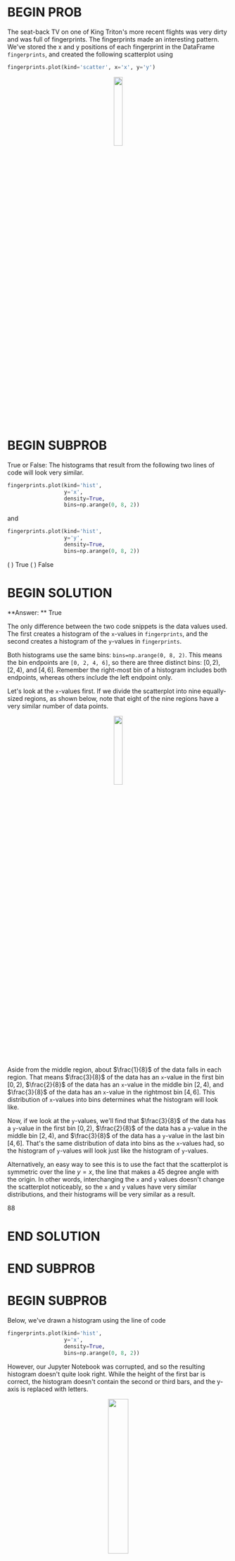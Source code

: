 # BEGIN PROB

The seat-back TV on one of King Triton's more recent flights was very dirty and was full of fingerprints. The fingerprints made an interesting pattern. We've stored the x and y positions of each fingerprint in the DataFrame `fingerprints`, and created the following scatterplot using

```py
fingerprints.plot(kind='scatter', x='x', y='y')
```

<center><img src='../assets/images/disc04/mt-hist.png' width=20%></center>


# BEGIN SUBPROB

True or False: The histograms that result from the following two lines of code will look very similar.

```py
fingerprints.plot(kind='hist', 
                  y='x',
                  density=True,
                  bins=np.arange(0, 8, 2))
```
and 

```py
fingerprints.plot(kind='hist', 
                  y='y',
                  density=True,
                  bins=np.arange(0, 8, 2))
```

( ) True
( ) False

# BEGIN SOLUTION

**Answer: ** True

The only difference between the two code snippets is the data values used. The first creates a histogram of the `x`-values in `fingerprints`, and the second creates a histogram of the `y`-values in `fingerprints`. 

Both histograms use the same bins: `bins=np.arange(0, 8, 2)`. This means the bin endpoints are `[0, 2, 4, 6]`, so there are three distinct bins: $[0, 2)$, $[2, 4)$, and $[4, 6]$. Remember the right-most bin of a histogram includes both endpoints, whereas others include the left endpoint only.

Let's look at the `x`-values first. If we divide the scatterplot into nine equally-sized regions, as shown below, note that eight of the nine regions have a very similar number of data points. 

<center><img src='../assets/images/disc04/regions.png' width=20%></center>

Aside from the middle region, about $\frac{1}{8}$ of the data falls in each region. That means $\frac{3}{8}$ of the data has an `x`-value in the first bin $[0, 2)$, $\frac{2}{8}$ of the data has an `x`-value in the middle bin $[2, 4)$, and $\frac{3}{8}$ of the data has an `x`-value in the rightmost bin $[4, 6]$. This distribution of `x`-values into bins determines what the histogram will look like.

Now, if we look at the `y`-values, we'll find that $\frac{3}{8}$ of the data has a `y`-value in the first bin $[0, 2)$, $\frac{2}{8}$ of the data has a `y`-value in the middle bin $[2, 4)$, and $\frac{3}{8}$ of the data has a `y`-value in the last bin $[4, 6]$. That's the same distribution of data into bins as the `x`-values had, so the histogram of `y`-values will look just like the histogram of `y`-values.

Alternatively, an easy way to see this is to use the fact that the scatterplot is symmetric over the line $y=x$, the line that makes a 45 degree angle with the origin. In other words, interchanging the `x` and `y` values doesn't change the scatterplot noticeably, so the `x` and `y` values have very similar distributions, and their histograms will be very similar as a result.

<average>88</average>

# END SOLUTION

# END SUBPROB

# BEGIN SUBPROB
Below, we've drawn a histogram using the line of code

```py
fingerprints.plot(kind='hist', 
                  y='x',
                  density=True,
                  bins=np.arange(0, 8, 2))
```

However, our Jupyter Notebook was corrupted, and so the resulting histogram doesn't quite look right. While the height of the first bar is correct, the histogram doesn't contain the second or third bars, and the y-axis is replaced with letters.

<center><img src='../assets/images/disc04/mt-hist-2.png' width=30%></center>

Which of the four options on the y-axis is closest to where the height of the middle bar should be?

( ) A
( ) B
( ) C
( ) D

Which of the four options on the y-axis is closest to where the height of the rightmost bar should be?

( ) A
( ) B
( ) C
( ) D

# BEGIN SOLUTION

**Answer: ** B, then C

We've already determined that the first bin should contain $\frac{3}{8}$ of the values, the middle bin should contain  $\frac{2}{8}$ of the values, and the rightmost bin should contain  $\frac{3}{8}$ of the values. The middle bar of the histogram should therefore be two-thirds as tall as the first bin, and the rightmost bin should be equally as tall as the first bin. The only reasonable height for the middle bin is B, as it's closest to two-thirds of the height of the first bar. Similarly, the rightmost bar must be at height C, as it's the only one close to the height of the first bar.

<average>94</average>

# END SOLUTION

# END SUBPROB

# END PROB